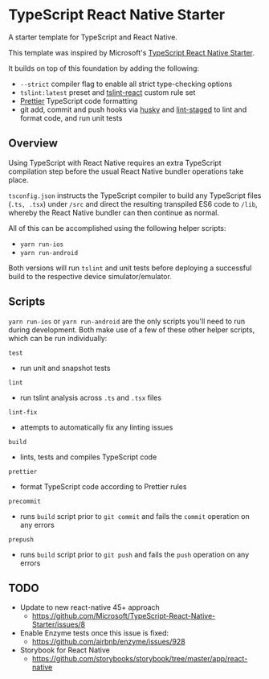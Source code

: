 # TypeScript React Native Starter
A starter template for TypeScript and React Native.

This template was inspired by Microsoft's [TypeScript React Native Starter](https://github.com/Microsoft/TypeScript-React-Native-Starter).

It builds on top of this foundation by adding the following:
- `--strict` compiler flag to enable all strict type-checking options
- `tslint:latest` preset and [tslint-react](https://github.com/palantir/tslint-react) custom rule set
- [Prettier](https://github.com/prettier/prettier) TypeScript code formatting
- git add, commit and push hooks via [husky](https://github.com/typicode/husky) and [lint-staged](https://github.com/okonet/lint-staged) to lint and format code, and run unit tests

## Overview
Using TypeScript with React Native requires an extra TypeScript compilation step before the usual React Native bundler operations take place.

`tsconfig.json` instructs the TypeScript compiler to build any TypeScript files (`.ts, .tsx`) under `/src` and direct the resulting transpiled ES6 code to `/lib`, whereby the React Native bundler can then continue as normal.

All of this can be accomplished using the following helper scripts:
- `yarn run-ios`
- `yarn run-android`

Both versions will run `tslint` and unit tests before deploying a successful build to the respective device simulator/emulator.

## Scripts
`yarn run-ios` or `yarn run-android` are the only scripts you'll need to run during development. Both make use of a few of these other helper scripts, which can be run individually:

`test`
- run unit and snapshot tests

`lint`
- run tslint analysis across `.ts` and `.tsx` files

`lint-fix`
- attempts to automatically fix any linting issues

`build`
- lints, tests and compiles TypeScript code 

`prettier`
- format TypeScript code according to Prettier rules

`precommit`
- runs `build` script prior to `git commit` and fails the `commit` operation on any errors

`prepush`
- runs `build` script prior to `git push` and fails the `push` operation on any errors


## TODO
- Update to new react-native 45+ approach
  - https://github.com/Microsoft/TypeScript-React-Native-Starter/issues/8
- Enable Enzyme tests once this issue is fixed:
  - https://github.com/airbnb/enzyme/issues/928
- Storybook for React Native
  - https://github.com/storybooks/storybook/tree/master/app/react-native